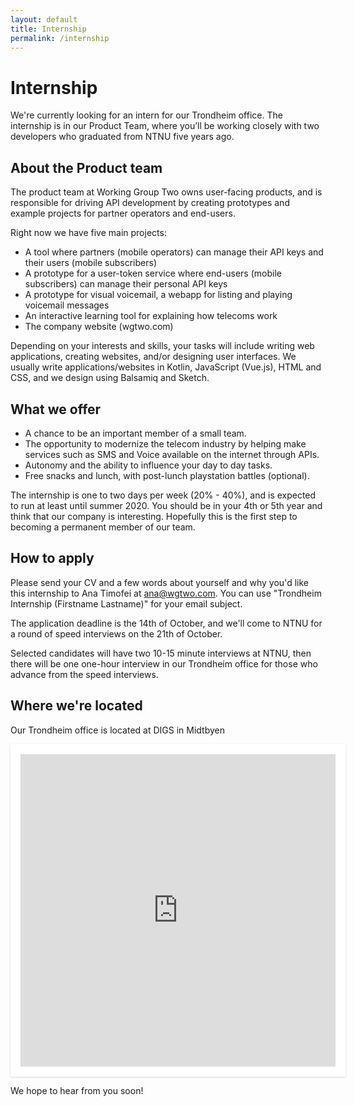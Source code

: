 ```yaml
---
layout: default
title: Internship
permalink: /internship
---
```


# Internship

We're currently looking for an intern for our Trondheim office.
The internship is in our Product Team, where you’ll be working
closely with two developers who graduated from NTNU five years ago.

## About the Product team
The product team at Working Group Two owns user-facing products,
and is responsible for driving API development by creating prototypes and
example projects for partner operators and end-users.

Right now we have five main projects:

* A tool where partners (mobile operators) can manage their API keys and their users (mobile subscribers)
* A prototype for a user-token service where end-users (mobile subscribers) can manage their personal API keys
* A prototype for visual voicemail, a webapp for listing and playing voicemail messages
* An interactive learning tool for explaining how telecoms work
* The company website (wgtwo.com)

Depending on your interests and skills, your tasks will include writing
web applications, creating websites, and/or designing user interfaces.
We usually write applications/websites in Kotlin, JavaScript (Vue.js),
HTML and CSS, and we design using Balsamiq and Sketch.

## What we offer
* A chance to be an important member of a small team.
* The opportunity to modernize the telecom industry by helping make services
  such as SMS and Voice available on the internet through APIs.
* Autonomy and the ability to influence your day to day tasks.
* Free snacks and lunch, with post-lunch playstation battles (optional).

The internship is one to two days per week (20% - 40%), and is expected to run at least until summer 2020.
You should be in your 4th or 5th year and think that our company is interesting.
Hopefully this is the first step to becoming a permanent member of our team.

## How to apply
Please send your CV and a few words about yourself and why you'd
like this internship to Ana Timofei at ana@wgtwo.com.
You can use "Trondheim Internship (Firstname Lastname)" for your email subject.

The application deadline is the 14th of October, and we'll come to
NTNU for a round of speed interviews on the 21th of October.

Selected candidates will have two 10-15 minute interviews at NTNU,
then there will be one one-hour interview in our Trondheim office for those
who advance from the speed interviews.

## Where we're located

Our Trondheim office is located at DIGS in Midtbyen

<iframe
    src="https://maps.google.com/maps?q=krambugata%202&amp;t=&amp;z=13&amp;ie=UTF8&amp;iwloc=&amp;output=embed"
    width="100%" height="500" frameborder="0" scrolling="no" marginheight="0" marginwidth="0"
    style="padding:16px;background:#fff;box-shadow: 0 1px 3px rgba(0,0,0,0.15);">
</iframe>

We hope to hear from you soon!
